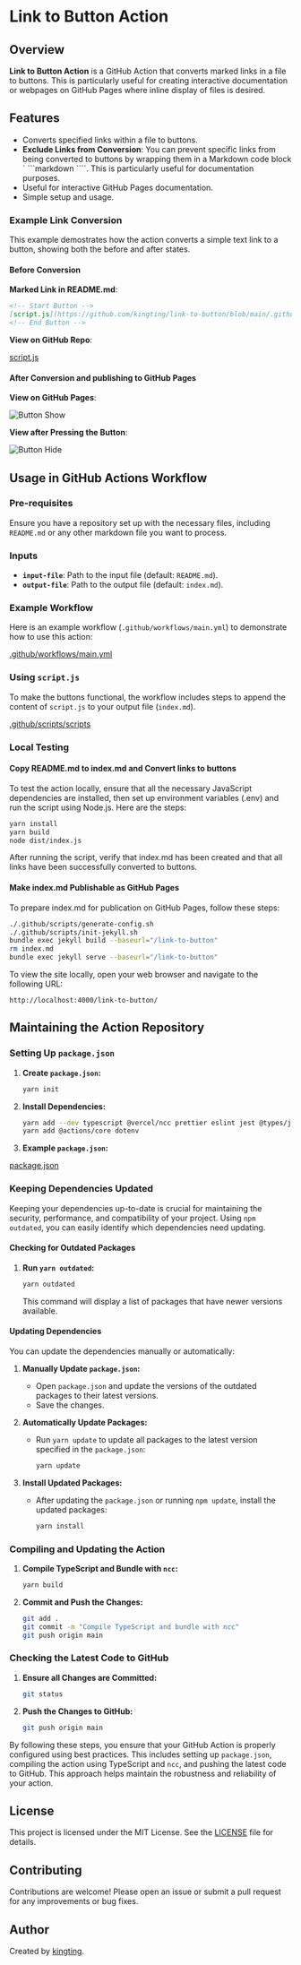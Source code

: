 # Link to Button Action

## Overview

**Link to Button Action** is a GitHub Action that converts marked links in a file to buttons. This is particularly useful for creating interactive documentation or webpages on GitHub Pages where inline display of files is desired.

## Features

- Converts specified links within a file to buttons.
- **Exclude Links from Conversion**: You can prevent specific links from being converted to buttons by wrapping them in a Markdown code block ` ```markdown ````. This is particularly useful for documentation purposes.
- Useful for interactive GitHub Pages documentation.
- Simple setup and usage.

### Example Link Conversion

This example demostrates how the action converts a simple text link to a button, showing both the before and after states.

#### Before Conversion

**Marked Link in README.md**:

```markdown
<!-- Start Button -->
[script.js](https://github.com/kingting/link-to-button/blob/main/.github/scripts/script.js)
<!-- End Button -->
```

**View on GitHub Repo**:

[script.js](https://github.com/kingting/link-to-button/blob/main/.github/scripts/script.js)

#### After Conversion and publishing to GitHub Pages

**View on GitHub Pages**:

![Button Show](https://raw.githubusercontent.com/kingting/link-to-button/main/docs/images/show-script-js.png)

**View after Pressing the Button**:

![Button Hide](https://raw.githubusercontent.com/kingting/link-to-button/main/docs/images/hide-script-js.png)

## Usage in GitHub Actions Workflow

### Pre-requisites

Ensure you have a repository set up with the necessary files, including `README.md` or any other markdown file you want to process.

### Inputs

- **`input-file`**: Path to the input file (default: `README.md`).
- **`output-file`**: Path to the output file (default: `index.md`).

### Example Workflow

Here is an example workflow (`.github/workflows/main.yml`) to demonstrate how to use this action:

<!-- Start Button -->
[.github/workflows/main.yml](https://github.com/kingting/gh-pages/blob/main/.github/workflows/main.yml)
<!-- End Button -->

### Using `script.js`

To make the buttons functional, the workflow includes steps to append the content of `script.js` to your output file (`index.md`).

<!-- Start Button -->
[.github/scripts/scripts](https://github.com/kingting/gh-pages/blob/main/.github/scripts/script.js)
<!-- End Button -->

### Local Testing
#### Copy README.md to index.md and Convert links to buttons

To test the action locally, ensure that all the necessary JavaScript dependencies are installed, then set up environment variables (.env) and run the script using Node.js. Here are the steps:

```bash
yarn install
yarn build 
node dist/index.js
```
After running the script, verify that index.md has been created and that all links have been successfully converted to buttons.

#### Make index.md Publishable as GitHub Pages

To prepare index.md for publication on GitHub Pages, follow these steps:

```bash
./.github/scripts/generate-config.sh
./.github/scripts/init-jekyll.sh
bundle exec jekyll build --baseurl="/link-to-button"
rm index.md
bundle exec jekyll serve --baseurl="/link-to-button"
```
To view the site locally, open your web browser and navigate to the following URL:
```
http://localhost:4000/link-to-button/
```
## Maintaining the Action Repository

### Setting Up `package.json`


1. **Create `package.json`:**
   ```bash
   yarn init
   ```

2. **Install Dependencies:**
   ```bash
   yarn add --dev typescript @vercel/ncc prettier eslint jest @types/jest ts-jest
   yarn add @actions/core dotenv
   ```

3. **Example `package.json`:**

<!-- Start Button -->
[package.json](https://github.com/kingting/link-to-button/blob/main/package.json)
<!-- End Button -->

### Keeping Dependencies Updated

Keeping your dependencies up-to-date is crucial for maintaining the security, performance, and compatibility of your project. Using `npm outdated`, you can easily identify which dependencies need updating.

#### Checking for Outdated Packages

1. **Run `yarn outdated`:**
   ```bash
   yarn outdated
   ```

   This command will display a list of packages that have newer versions available.

#### Updating Dependencies

You can update the dependencies manually or automatically:

1. **Manually Update `package.json`:**
   - Open `package.json` and update the versions of the outdated packages to their latest versions.
   - Save the changes.

2. **Automatically Update Packages:**
   - Run `yarn update` to update all packages to the latest version specified in the `package.json`:
     ```bash
     yarn update
     ```

3. **Install Updated Packages:**
   - After updating the `package.json` or running `npm update`, install the updated packages:
     ```bash
     yarn install
     ```

### Compiling and Updating the Action

1. **Compile TypeScript and Bundle with `ncc`:**
   ```bash
   yarn build
   ```

2. **Commit and Push the Changes:**
   ```bash
   git add .
   git commit -m "Compile TypeScript and bundle with ncc"
   git push origin main
   ```

### Checking the Latest Code to GitHub

1. **Ensure all Changes are Committed:**
   ```bash
   git status
   ```

2. **Push the Changes to GitHub:**
   ```bash
   git push origin main
   ```

By following these steps, you ensure that your GitHub Action is properly configured using best practices. This includes setting up `package.json`, compiling the action using TypeScript and `ncc`, and pushing the latest code to GitHub. This approach helps maintain the robustness and reliability of your action.

## License

This project is licensed under the MIT License. See the [LICENSE](LICENSE) file for details.

## Contributing

Contributions are welcome! Please open an issue or submit a pull request for any improvements or bug fixes.

## Author

Created by [kingting](http://github.com/kingting).
